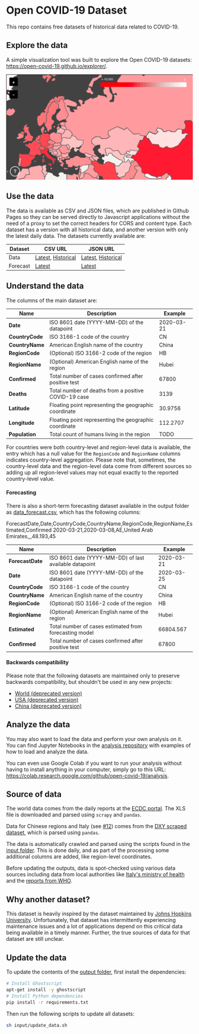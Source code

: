# Open COVID-19 Dataset
This repo contains free datasets of historical data related to COVID-19.

## Explore the data
A simple visualization tool was built to explore the Open COVID-19 datasets:
https://open-covid-19.github.io/explorer/.

![Explorer Screenshot](https://github.com/open-covid-19/explorer/raw/master/screenshots/explorer.png)

## Use the data
The data is available as CSV and JSON files, which are published in Github
Pages so they can be served directly to Javascript applications without the
need of a proxy to set the correct headers for CORS and content type. Each
dataset has a version with all historical data, and another version with only
the latest daily data. The datasets currently available are:

| Dataset | CSV URL | JSON URL |
| ------- | ------- | -------- |
| Data | [Latest](https://open-covid-19.github.io/data/data_latest.csv), [Historical](https://open-covid-19.github.io/data/data.csv) | [Latest](https://open-covid-19.github.io/data/data_latest.json), [Historical](https://open-covid-19.github.io/data/data.json) |
| Forecast | [Latest](https://open-covid-19.github.io/data/forecast_latest.csv) | [Latest](https://open-covid-19.github.io/data/forecast_latest.json) |

## Understand the data
The columns of the main dataset are:

| Name | Description | Example |
| ---- | ----------- | ------- |
| **Date** | ISO 8601 date (YYYY-MM-DD) of the datapoint | 2020-03-21 |
| **CountryCode** | ISO 3166-1 code of the country | CN |
| **CountryName** | American English name of the country | China |
| **RegionCode** | (Optional) ISO 3166-2 code of the region | HB |
| **RegionName** | (Optional) American English name of the region | Hubei |
| **Confirmed** | Total number of cases confirmed after positive test | 67800 |
| **Deaths** | Total number of deaths from a positive COVID-19 case | 3139 |
| **Latitude** | Floating point representing the geographic coordinate | 30.9756 |
| **Longitude** | Floating point representing the geographic coordinate | 112.2707 |
| **Population** | Total count of humans living in the region | TODO |

For countries were both country-level and region-level data is available, the
entry which has a null value for the `RegionCode` and `RegionName` columns
indicates country-level aggregation. Please note that, sometimes, the
country-level data and the region-level data come from different sources so
adding up all region-level values may not equal exactly to the reported
country-level value.

#### Forecasting
There is also a short-term forecasting dataset available in the output folder
as [data_forecast.csv](https://open-covid-19.github.io/data/data_forecast.csv),
which has the following columns:

ForecastDate,Date,CountryCode,CountryName,RegionCode,RegionName,Estimated,Confirmed
2020-03-21,2020-03-08,AE,United Arab Emirates,,,48.193,45

| Name | Description | Example |
| ---- | ----------- | ------- |
| **ForecastDate** | ISO 8601 date (YYYY-MM-DD) of last available datapoint | 2020-03-21 |
| **Date** | ISO 8601 date (YYYY-MM-DD) of the datapoint | 2020-03-25 |
| **CountryCode** | ISO 3166-1 code of the country | CN |
| **CountryName** | American English name of the country | China |
| **RegionCode** | (Optional) ISO 3166-2 code of the region | HB |
| **RegionName** | (Optional) American English name of the region | Hubei |
| **Estimated** | Total number of cases estimated from forecasting model | 66804.567 |
| **Confirmed** | Total number of cases confirmed after positive test | 67800 |

#### Backwards compatibility
Please note that the following datasets are maintained only to preserve
backwards compatibility, but shouldn't be used in any new projects:
* [World (deprecated version)](output/world_latest.csv)
* [USA (deprecated version)](output/usa_latest.csv)
* [China (deprecated version)](output/china_latest.csv)

## Analyze the data
You may also want to load the data and perform your own analysis on it.
You can find Jupyter Notebooks in the
[analysis repository](https://github.com/open-covid-19/analysis) with examples
of how to load and analyze the data.

You can even use Google Colab if you want to run your analysis without having
to install anything in your computer, simply go to this URL:
https://colab.research.google.com/github/open-covid-19/analysis.

## Source of data
The world data comes from the daily reports at the [ECDC portal][2].
The XLS file is downloaded and parsed using `scrapy` and `pandas`.

Data for Chinese regions and Italy (see [#12][6]) comes from the
[DXY scraped dataset][3], which is parsed using `pandas`.

The data is automatically crawled and parsed using the scripts found in the
[input folder](input). This is done daily, and as part of the processing
some additional columns are added, like region-level coordinates.

Before updating the outputs, data is spot-checked using various data sources
including data from local authorities like [Italy's ministry of health][4] and
the [reports from WHO][5].

## Why another dataset?
This dataset is heavily inspired by the dataset maintained by
[Johns Hopkins University][1]. Unfortunately, that dataset has intermittently
experiencing maintenance issues and a lot of applications depend on this
critical data being available in a timely manner. Further, the true sources
of data for that dataset are still unclear.

## Update the data
To update the contents of the [output folder](output), first install the
dependencies:
```sh
# Install Ghostscript
apt-get install -y ghostscript
# Install Python dependencies
pip install -r requirements.txt
```

Then run the following scripts to update all datasets:
```sh
sh input/update_data.sh
```

[1]: https://github.com/CSSEGISandData/COVID-19
[2]: https://www.ecdc.europa.eu
[3]: https://github.com/BlankerL/DXY-COVID-19-Data
[4]: https://web.archive.org/web/20200314143253/http://www.salute.gov.it/nuovocoronavirus
[5]: https://www.who.int/emergencies/diseases/novel-coronavirus-2019/situation-reports
[6]: https://github.com/open-covid-19/data/issues/16